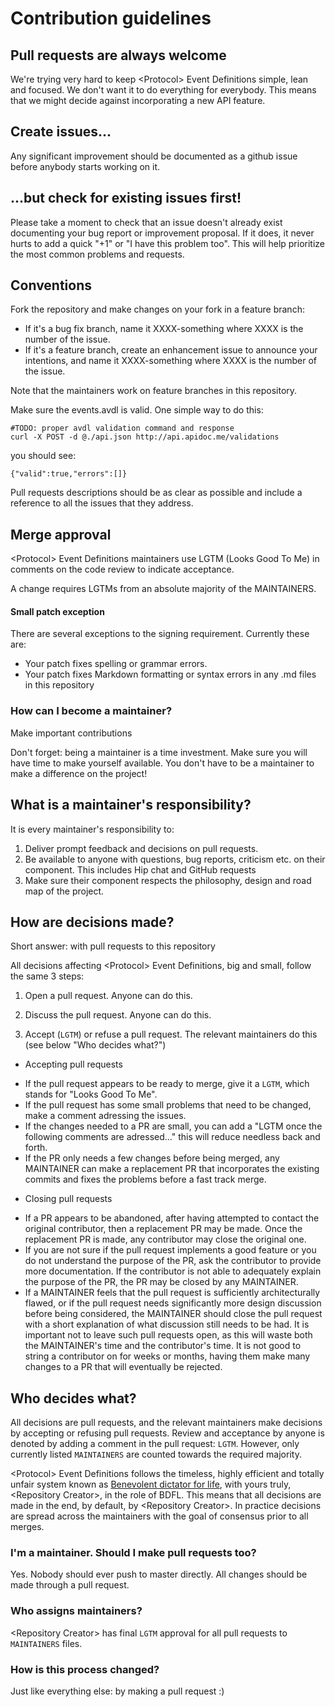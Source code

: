 # Contribution guidelines

## Pull requests are always welcome

We're trying very hard to keep &lt;Protocol&gt; Event Definitions simple, lean and
focused. We don't want it to do everything for everybody. This means that we
might decide against incorporating a new API feature.

## Create issues...

Any significant improvement should be documented as a github issue before
anybody starts working on it.

## ...but check for existing issues first!

Please take a moment to check that an issue doesn't already exist documenting
your bug report or improvement proposal. If it does, it never hurts to add a
quick "+1" or "I have this problem too". This will help prioritize the most
common problems and requests.

## Conventions

Fork the repository and make changes on your fork in a feature branch:

- If it's a bug fix branch, name it XXXX-something where XXXX is the number
  of the issue.
- If it's a feature branch, create an enhancement issue to announce your
  intentions, and name it XXXX-something where XXXX is the number of the
  issue.

Note that the maintainers work on feature branches in this repository.

Make sure the events.avdl is valid. One simple way to do this:

    #TODO: proper avdl validation command and response
    curl -X POST -d @./api.json http://api.apidoc.me/validations

you should see:

    {"valid":true,"errors":[]}

Pull requests descriptions should be as clear as possible and include a
reference to all the issues that they address.

## Merge approval

&lt;Protocol&gt; Event Definitions maintainers use LGTM (Looks Good To Me) in
comments on the code review to indicate acceptance.

A change requires LGTMs from an absolute majority of the MAINTAINERS.

#### Small patch exception

There are several exceptions to the signing requirement. Currently these are:

* Your patch fixes spelling or grammar errors.
* Your patch fixes Markdown formatting or syntax errors in any .md files in
  this repository

### How can I become a maintainer?

Make important contributions

Don't forget: being a maintainer is a time investment. Make sure you will
have time to make yourself available. You don't have to be a maintainer to
make a difference on the project!

## What is a maintainer's responsibility?

It is every maintainer's responsibility to:

1. Deliver prompt feedback and decisions on pull requests.
2. Be available to anyone with questions, bug reports, criticism etc. on
   their component. This includes Hip chat and GitHub requests
3. Make sure their component respects the philosophy, design and
   road map of the project.

## How are decisions made?

Short answer: with pull requests to this repository

All decisions affecting &lt;Protocol&gt; Event Definitions, big and small, follow
the same 3 steps:

1. Open a pull request. Anyone can do this.

2. Discuss the pull request. Anyone can do this.

3. Accept (`LGTM`) or refuse a pull request. The relevant maintainers
  do this (see below "Who decides what?")
 + Accepting pull requests
  - If the pull request appears to be ready to merge, give it a `LGTM`, which
    stands for "Looks Good To Me".
  - If the pull request has some small problems that need to be changed, make
    a comment adressing the issues.
  - If the changes needed to a PR are small, you can add a "LGTM once the
    following comments are adressed..." this will reduce needless back and
    forth.
  - If the PR only needs a few changes before being merged, any MAINTAINER
    can make a replacement PR that incorporates the existing commits and
    fixes the problems before a fast track merge.
 + Closing pull requests
  - If a PR appears to be abandoned, after having attempted to contact the
    original contributor, then a replacement PR may be made. Once the
    replacement PR is made, any contributor may close the original one.
  - If you are not sure if the pull request implements a good feature or you
    do not understand the purpose of the PR, ask the contributor to provide
    more documentation. If the contributor is not able to adequately explain
    the purpose of the PR, the PR may be closed by any MAINTAINER.
  - If a MAINTAINER feels that the pull request is sufficiently
    architecturally flawed, or if the pull request needs significantly more
    design discussion before being considered, the MAINTAINER should close
    the pull request with a short explanation of what discussion still needs
    to be had. It is important not to leave such pull requests open, as this
    will waste both the MAINTAINER's time and the contributor's time. It is
    not good to string a contributor on for weeks or months, having them make
    many changes to a PR that will eventually be rejected.

## Who decides what?

All decisions are pull requests, and the relevant maintainers make decisions
by accepting or refusing pull requests. Review and acceptance by anyone is
denoted by adding a comment in the pull request: `LGTM`. However, only
currently listed `MAINTAINERS` are counted towards the required majority.

&lt;Protocol&gt; Event Definitions follows the timeless, highly efficient and
totally unfair system known as [Benevolent dictator for
life](http://en.wikipedia.org/wiki/Benevolent_Dictator_for_Life), with yours
truly, &lt;Repository Creator&gt;, in the role of BDFL. This means that all
decisions are made in the end, by default, by &lt;Repository Creator&gt;. In
practice decisions are spread across the maintainers with the goal of
consensus prior to all merges.

### I'm a maintainer. Should I make pull requests too?

Yes. Nobody should ever push to master directly. All changes should be made
through a pull request.

### Who assigns maintainers?

&lt;Repository Creator&gt; has final `LGTM` approval for all pull requests to
`MAINTAINERS` files.

### How is this process changed?

Just like everything else: by making a pull request :)
